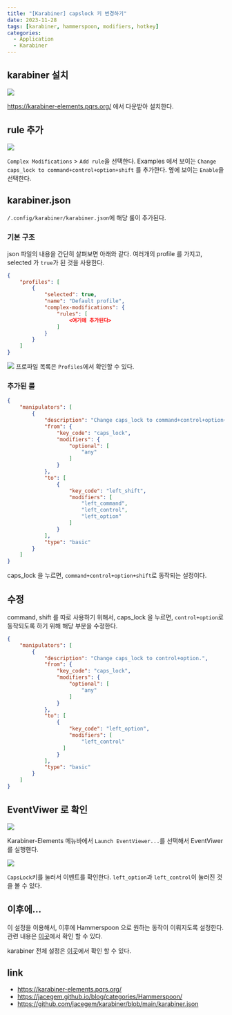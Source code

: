 ```yaml
---
title: "[Karabiner] capslock 키 변경하기"
date: 2023-11-28 
tags: [karabiner, hammerspoon, modifiers, hotkey]
categories:
  - Application
  - Karabiner
---
```


## karabiner 설치

![](https://i.imgur.com/Z1iLyUG.png)

https://karabiner-elements.pqrs.org/ 에서 다운받아 설치한다. 


## rule 추가 

![](https://i.imgur.com/mupSjBi.jpg)

`Complex Modifications` > `Add rule`을 선택한다. 
Examples 에서 보이는 `Change caps_lock to command+control+option+shift` 를 추가한다. 
옆에 보이는 `Enable`을 선택한다. 

## karabiner.json

`/.config/karabiner/karabiner.json`에 해당 룰이 추가된다.

### 기본 구조 

json 파일의 내용을 간단히 살펴보면 아래와 같다. 
여러개의 profile 를 가지고, selected 가 `true`가 된 것을 사용한다.

```json
{
    "profiles": [
        {
            "selected": true,
            "name": "Default profile",
            "complex-modifications": {
                "rules": [
                    <여기에 추가된다>
                ]
            }
        }
    ] 
}
```

![](https://i.imgur.com/DAxYgJq.png)
프로파일 목록은 `Profiles`에서 확인할 수 있다. 

### 추가된 룰 

```json
{
    "manipulators": [
        {
            "description": "Change caps_lock to command+control+option+shift.",
            "from": {
                "key_code": "caps_lock",
                "modifiers": {
                    "optional": [
                        "any"
                    ]
                }
            },
            "to": [
                {
                    "key_code": "left_shift",
                    "modifiers": [
                        "left_command",
                        "left_control",
                        "left_option"
                    ]
                }
            ],
            "type": "basic"
        }
    ]
}
```

caps_lock 을 누르면, `command+control+option+shift`로 동작되는 설정이다. 

## 수정

command, shift 를 따로 사용하기 위해서, 
caps_lock 을 누르면, `control+option`로 동작되도록 하기 위해 해당 부분을 수정한다. 

```json
{
    "manipulators": [
        {
            "description": "Change caps_lock to control+option.",
            "from": {
                "key_code": "caps_lock",
                "modifiers": {
                    "optional": [
                        "any"
                    ]
                }
            },
            "to": [
                {
                    "key_code": "left_option",
                    "modifiers": [
                        "left_control"
                  ]
                }
            ],
            "type": "basic"
        }
    ]
}
```

## EventViwer 로 확인

![](https://i.imgur.com/CapdrWz.png)

Karabiner-Elements 메뉴바에서 `Launch EventViewer...`를 선택해서 EventViwer를 실행핸다. 

![](https://i.imgur.com/glSlkA4.png)

`CapsLock`키를 눌러서 이벤트를 확인한다. 
`left_option`과 `left_control`이 눌러진 것을 볼 수 있다. 


## 이후에...

이 설정을 이용해서, 이후에 Hammerspoon 으로 원하는 동작이 이뤄지도록 설정한다.
관련 내용은 [이곳](https://jacegem.github.io/blog/categories/Hammerspoon/)에서 확인 할 수 있다.

karabiner 전체 설정은 [이곳](https://github.com/jacegem/karabiner/blob/main/karabiner.json)에서 확인 할 수 있다. 

## link

- https://karabiner-elements.pqrs.org/
- https://jacegem.github.io/blog/categories/Hammerspoon/
- https://github.com/jacegem/karabiner/blob/main/karabiner.json
